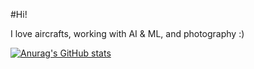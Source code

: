 #Hi!

I love aircrafts, working with AI & ML, and photography :)

[![Anurag's GitHub stats](https://github-readme-stats.vercel.app/api?username=sryu1&show_icons=true&theme=algolia)](https://github.com/anuraghazra/github-readme-stats)
